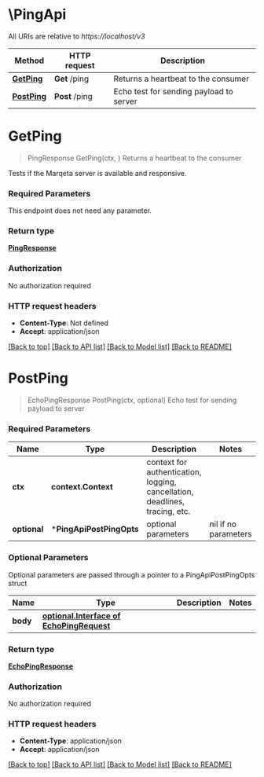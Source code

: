 # \PingApi

All URIs are relative to *https://localhost/v3*

Method | HTTP request | Description
------------- | ------------- | -------------
[**GetPing**](PingApi.md#GetPing) | **Get** /ping | Returns a heartbeat to the consumer
[**PostPing**](PingApi.md#PostPing) | **Post** /ping | Echo test for sending payload to server


# **GetPing**
> PingResponse GetPing(ctx, )
Returns a heartbeat to the consumer

Tests if the Marqeta server is available and responsive.

### Required Parameters
This endpoint does not need any parameter.

### Return type

[**PingResponse**](ping_response.md)

### Authorization

No authorization required

### HTTP request headers

 - **Content-Type**: Not defined
 - **Accept**: application/json

[[Back to top]](#) [[Back to API list]](../README.md#documentation-for-api-endpoints) [[Back to Model list]](../README.md#documentation-for-models) [[Back to README]](../README.md)

# **PostPing**
> EchoPingResponse PostPing(ctx, optional)
Echo test for sending payload to server



### Required Parameters

Name | Type | Description  | Notes
------------- | ------------- | ------------- | -------------
 **ctx** | **context.Context** | context for authentication, logging, cancellation, deadlines, tracing, etc.
 **optional** | ***PingApiPostPingOpts** | optional parameters | nil if no parameters

### Optional Parameters
Optional parameters are passed through a pointer to a PingApiPostPingOpts struct

Name | Type | Description  | Notes
------------- | ------------- | ------------- | -------------
 **body** | [**optional.Interface of EchoPingRequest**](EchoPingRequest.md)|  | 

### Return type

[**EchoPingResponse**](echo_ping_response.md)

### Authorization

No authorization required

### HTTP request headers

 - **Content-Type**: application/json
 - **Accept**: application/json

[[Back to top]](#) [[Back to API list]](../README.md#documentation-for-api-endpoints) [[Back to Model list]](../README.md#documentation-for-models) [[Back to README]](../README.md)

